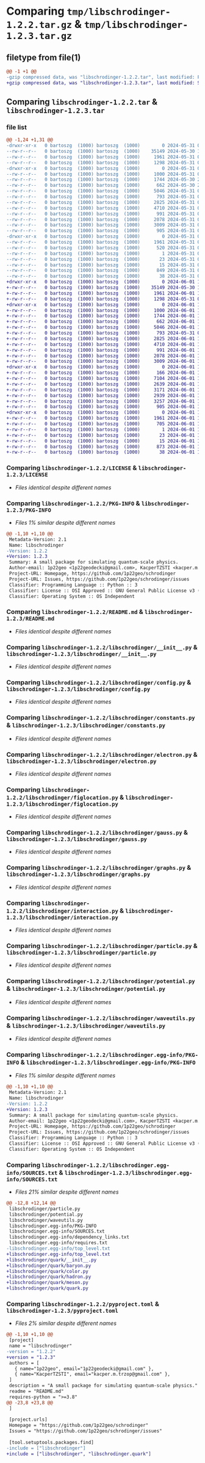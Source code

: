 # Comparing `tmp/libschrodinger-1.2.2.tar.gz` & `tmp/libschrodinger-1.2.3.tar.gz`

## filetype from file(1)

```diff
@@ -1 +1 @@
-gzip compressed data, was "libschrodinger-1.2.2.tar", last modified: Fri May 31 08:42:11 2024, max compression
+gzip compressed data, was "libschrodinger-1.2.3.tar", last modified: Sat Jun  1 12:00:09 2024, max compression
```

## Comparing `libschrodinger-1.2.2.tar` & `libschrodinger-1.2.3.tar`

### file list

```diff
@@ -1,24 +1,31 @@
-drwxr-xr-x   0 bartoszg  (1000) bartoszg  (1000)        0 2024-05-31 08:42:11.654036 libschrodinger-1.2.2/
--rw-r--r--   0 bartoszg  (1000) bartoszg  (1000)    35149 2024-05-30 19:31:29.000000 libschrodinger-1.2.2/LICENSE
--rw-r--r--   0 bartoszg  (1000) bartoszg  (1000)     1961 2024-05-31 08:42:11.653547 libschrodinger-1.2.2/PKG-INFO
--rw-r--r--   0 bartoszg  (1000) bartoszg  (1000)     1298 2024-05-31 07:32:02.000000 libschrodinger-1.2.2/README.md
-drwxr-xr-x   0 bartoszg  (1000) bartoszg  (1000)        0 2024-05-31 08:42:11.650089 libschrodinger-1.2.2/libschrodinger/
--rw-r--r--   0 bartoszg  (1000) bartoszg  (1000)     1000 2024-05-31 07:49:50.000000 libschrodinger-1.2.2/libschrodinger/__init__.py
--rw-r--r--   0 bartoszg  (1000) bartoszg  (1000)     1744 2024-05-30 20:12:35.000000 libschrodinger-1.2.2/libschrodinger/config.py
--rw-r--r--   0 bartoszg  (1000) bartoszg  (1000)      662 2024-05-30 20:13:30.000000 libschrodinger-1.2.2/libschrodinger/constants.py
--rw-r--r--   0 bartoszg  (1000) bartoszg  (1000)     5046 2024-05-31 07:49:50.000000 libschrodinger-1.2.2/libschrodinger/electron.py
--rw-r--r--   0 bartoszg  (1000) bartoszg  (1000)      793 2024-05-31 07:49:50.000000 libschrodinger-1.2.2/libschrodinger/figlocation.py
--rw-r--r--   0 bartoszg  (1000) bartoszg  (1000)     2825 2024-05-31 07:49:50.000000 libschrodinger-1.2.2/libschrodinger/gauss.py
--rw-r--r--   0 bartoszg  (1000) bartoszg  (1000)     4710 2024-05-31 07:49:59.000000 libschrodinger-1.2.2/libschrodinger/graphs.py
--rw-r--r--   0 bartoszg  (1000) bartoszg  (1000)      991 2024-05-31 07:49:50.000000 libschrodinger-1.2.2/libschrodinger/interaction.py
--rw-r--r--   0 bartoszg  (1000) bartoszg  (1000)     2078 2024-05-31 07:49:50.000000 libschrodinger-1.2.2/libschrodinger/particle.py
--rw-r--r--   0 bartoszg  (1000) bartoszg  (1000)     3009 2024-05-31 07:49:59.000000 libschrodinger-1.2.2/libschrodinger/potential.py
--rw-r--r--   0 bartoszg  (1000) bartoszg  (1000)      905 2024-05-31 07:49:50.000000 libschrodinger-1.2.2/libschrodinger/waveutils.py
-drwxr-xr-x   0 bartoszg  (1000) bartoszg  (1000)        0 2024-05-31 08:42:11.653134 libschrodinger-1.2.2/libschrodinger.egg-info/
--rw-r--r--   0 bartoszg  (1000) bartoszg  (1000)     1961 2024-05-31 08:42:11.000000 libschrodinger-1.2.2/libschrodinger.egg-info/PKG-INFO
--rw-r--r--   0 bartoszg  (1000) bartoszg  (1000)      520 2024-05-31 08:42:11.000000 libschrodinger-1.2.2/libschrodinger.egg-info/SOURCES.txt
--rw-r--r--   0 bartoszg  (1000) bartoszg  (1000)        1 2024-05-31 08:42:11.000000 libschrodinger-1.2.2/libschrodinger.egg-info/dependency_links.txt
--rw-r--r--   0 bartoszg  (1000) bartoszg  (1000)       23 2024-05-31 08:42:11.000000 libschrodinger-1.2.2/libschrodinger.egg-info/requires.txt
--rw-r--r--   0 bartoszg  (1000) bartoszg  (1000)       15 2024-05-31 08:42:11.000000 libschrodinger-1.2.2/libschrodinger.egg-info/top_level.txt
--rw-r--r--   0 bartoszg  (1000) bartoszg  (1000)      849 2024-05-31 08:41:30.000000 libschrodinger-1.2.2/pyproject.toml
--rw-r--r--   0 bartoszg  (1000) bartoszg  (1000)       38 2024-05-31 08:42:11.654127 libschrodinger-1.2.2/setup.cfg
+drwxr-xr-x   0 bartoszg  (1000) bartoszg  (1000)        0 2024-06-01 12:00:09.684629 libschrodinger-1.2.3/
+-rw-r--r--   0 bartoszg  (1000) bartoszg  (1000)    35149 2024-05-30 19:31:29.000000 libschrodinger-1.2.3/LICENSE
+-rw-r--r--   0 bartoszg  (1000) bartoszg  (1000)     1961 2024-06-01 12:00:09.684251 libschrodinger-1.2.3/PKG-INFO
+-rw-r--r--   0 bartoszg  (1000) bartoszg  (1000)     1298 2024-05-31 07:32:02.000000 libschrodinger-1.2.3/README.md
+drwxr-xr-x   0 bartoszg  (1000) bartoszg  (1000)        0 2024-06-01 12:00:09.678527 libschrodinger-1.2.3/libschrodinger/
+-rw-r--r--   0 bartoszg  (1000) bartoszg  (1000)     1000 2024-06-01 11:54:00.000000 libschrodinger-1.2.3/libschrodinger/__init__.py
+-rw-r--r--   0 bartoszg  (1000) bartoszg  (1000)     1744 2024-06-01 11:52:05.000000 libschrodinger-1.2.3/libschrodinger/config.py
+-rw-r--r--   0 bartoszg  (1000) bartoszg  (1000)      662 2024-06-01 11:54:00.000000 libschrodinger-1.2.3/libschrodinger/constants.py
+-rw-r--r--   0 bartoszg  (1000) bartoszg  (1000)     5046 2024-06-01 11:54:00.000000 libschrodinger-1.2.3/libschrodinger/electron.py
+-rw-r--r--   0 bartoszg  (1000) bartoszg  (1000)      793 2024-05-31 07:49:50.000000 libschrodinger-1.2.3/libschrodinger/figlocation.py
+-rw-r--r--   0 bartoszg  (1000) bartoszg  (1000)     2825 2024-06-01 11:54:00.000000 libschrodinger-1.2.3/libschrodinger/gauss.py
+-rw-r--r--   0 bartoszg  (1000) bartoszg  (1000)     4710 2024-06-01 11:54:00.000000 libschrodinger-1.2.3/libschrodinger/graphs.py
+-rw-r--r--   0 bartoszg  (1000) bartoszg  (1000)      991 2024-06-01 11:54:00.000000 libschrodinger-1.2.3/libschrodinger/interaction.py
+-rw-r--r--   0 bartoszg  (1000) bartoszg  (1000)     2078 2024-06-01 11:54:00.000000 libschrodinger-1.2.3/libschrodinger/particle.py
+-rw-r--r--   0 bartoszg  (1000) bartoszg  (1000)     3009 2024-06-01 11:54:00.000000 libschrodinger-1.2.3/libschrodinger/potential.py
+drwxr-xr-x   0 bartoszg  (1000) bartoszg  (1000)        0 2024-06-01 12:00:09.683305 libschrodinger-1.2.3/libschrodinger/quark/
+-rw-r--r--   0 bartoszg  (1000) bartoszg  (1000)      166 2024-06-01 11:54:00.000000 libschrodinger-1.2.3/libschrodinger/quark/__init__.py
+-rw-r--r--   0 bartoszg  (1000) bartoszg  (1000)     7104 2024-06-01 11:54:00.000000 libschrodinger-1.2.3/libschrodinger/quark/baryon.py
+-rw-r--r--   0 bartoszg  (1000) bartoszg  (1000)     2639 2024-06-01 11:52:58.000000 libschrodinger-1.2.3/libschrodinger/quark/color.py
+-rw-r--r--   0 bartoszg  (1000) bartoszg  (1000)     3171 2024-06-01 11:54:00.000000 libschrodinger-1.2.3/libschrodinger/quark/hadron.py
+-rw-r--r--   0 bartoszg  (1000) bartoszg  (1000)     2939 2024-06-01 11:54:00.000000 libschrodinger-1.2.3/libschrodinger/quark/meson.py
+-rw-r--r--   0 bartoszg  (1000) bartoszg  (1000)     3257 2024-06-01 11:54:00.000000 libschrodinger-1.2.3/libschrodinger/quark/quark.py
+-rw-r--r--   0 bartoszg  (1000) bartoszg  (1000)      905 2024-06-01 11:54:00.000000 libschrodinger-1.2.3/libschrodinger/waveutils.py
+drwxr-xr-x   0 bartoszg  (1000) bartoszg  (1000)        0 2024-06-01 12:00:09.683773 libschrodinger-1.2.3/libschrodinger.egg-info/
+-rw-r--r--   0 bartoszg  (1000) bartoszg  (1000)     1961 2024-06-01 12:00:09.000000 libschrodinger-1.2.3/libschrodinger.egg-info/PKG-INFO
+-rw-r--r--   0 bartoszg  (1000) bartoszg  (1000)      705 2024-06-01 12:00:09.000000 libschrodinger-1.2.3/libschrodinger.egg-info/SOURCES.txt
+-rw-r--r--   0 bartoszg  (1000) bartoszg  (1000)        1 2024-06-01 12:00:09.000000 libschrodinger-1.2.3/libschrodinger.egg-info/dependency_links.txt
+-rw-r--r--   0 bartoszg  (1000) bartoszg  (1000)       23 2024-06-01 12:00:09.000000 libschrodinger-1.2.3/libschrodinger.egg-info/requires.txt
+-rw-r--r--   0 bartoszg  (1000) bartoszg  (1000)       15 2024-06-01 12:00:09.000000 libschrodinger-1.2.3/libschrodinger.egg-info/top_level.txt
+-rw-r--r--   0 bartoszg  (1000) bartoszg  (1000)      873 2024-06-01 11:56:46.000000 libschrodinger-1.2.3/pyproject.toml
+-rw-r--r--   0 bartoszg  (1000) bartoszg  (1000)       38 2024-06-01 12:00:09.684711 libschrodinger-1.2.3/setup.cfg
```

### Comparing `libschrodinger-1.2.2/LICENSE` & `libschrodinger-1.2.3/LICENSE`

 * *Files identical despite different names*

### Comparing `libschrodinger-1.2.2/PKG-INFO` & `libschrodinger-1.2.3/PKG-INFO`

 * *Files 1% similar despite different names*

```diff
@@ -1,10 +1,10 @@
 Metadata-Version: 2.1
 Name: libschrodinger
-Version: 1.2.2
+Version: 1.2.3
 Summary: A small package for simulating quantum-scale physics.
 Author-email: 1p22geo <1p22geodecki@gmail.com>, KacperTZSTI <kacper.m.trzop@gmail.com>
 Project-URL: Homepage, https://github.com/1p22geo/schrodinger
 Project-URL: Issues, https://github.com/1p22geo/schrodinger/issues
 Classifier: Programming Language :: Python :: 3
 Classifier: License :: OSI Approved :: GNU General Public License v3 (GPLv3)
 Classifier: Operating System :: OS Independent
```

### Comparing `libschrodinger-1.2.2/README.md` & `libschrodinger-1.2.3/README.md`

 * *Files identical despite different names*

### Comparing `libschrodinger-1.2.2/libschrodinger/__init__.py` & `libschrodinger-1.2.3/libschrodinger/__init__.py`

 * *Files identical despite different names*

### Comparing `libschrodinger-1.2.2/libschrodinger/config.py` & `libschrodinger-1.2.3/libschrodinger/config.py`

 * *Files identical despite different names*

### Comparing `libschrodinger-1.2.2/libschrodinger/constants.py` & `libschrodinger-1.2.3/libschrodinger/constants.py`

 * *Files identical despite different names*

### Comparing `libschrodinger-1.2.2/libschrodinger/electron.py` & `libschrodinger-1.2.3/libschrodinger/electron.py`

 * *Files identical despite different names*

### Comparing `libschrodinger-1.2.2/libschrodinger/figlocation.py` & `libschrodinger-1.2.3/libschrodinger/figlocation.py`

 * *Files identical despite different names*

### Comparing `libschrodinger-1.2.2/libschrodinger/gauss.py` & `libschrodinger-1.2.3/libschrodinger/gauss.py`

 * *Files identical despite different names*

### Comparing `libschrodinger-1.2.2/libschrodinger/graphs.py` & `libschrodinger-1.2.3/libschrodinger/graphs.py`

 * *Files identical despite different names*

### Comparing `libschrodinger-1.2.2/libschrodinger/interaction.py` & `libschrodinger-1.2.3/libschrodinger/interaction.py`

 * *Files identical despite different names*

### Comparing `libschrodinger-1.2.2/libschrodinger/particle.py` & `libschrodinger-1.2.3/libschrodinger/particle.py`

 * *Files identical despite different names*

### Comparing `libschrodinger-1.2.2/libschrodinger/potential.py` & `libschrodinger-1.2.3/libschrodinger/potential.py`

 * *Files identical despite different names*

### Comparing `libschrodinger-1.2.2/libschrodinger/waveutils.py` & `libschrodinger-1.2.3/libschrodinger/waveutils.py`

 * *Files identical despite different names*

### Comparing `libschrodinger-1.2.2/libschrodinger.egg-info/PKG-INFO` & `libschrodinger-1.2.3/libschrodinger.egg-info/PKG-INFO`

 * *Files 1% similar despite different names*

```diff
@@ -1,10 +1,10 @@
 Metadata-Version: 2.1
 Name: libschrodinger
-Version: 1.2.2
+Version: 1.2.3
 Summary: A small package for simulating quantum-scale physics.
 Author-email: 1p22geo <1p22geodecki@gmail.com>, KacperTZSTI <kacper.m.trzop@gmail.com>
 Project-URL: Homepage, https://github.com/1p22geo/schrodinger
 Project-URL: Issues, https://github.com/1p22geo/schrodinger/issues
 Classifier: Programming Language :: Python :: 3
 Classifier: License :: OSI Approved :: GNU General Public License v3 (GPLv3)
 Classifier: Operating System :: OS Independent
```

### Comparing `libschrodinger-1.2.2/libschrodinger.egg-info/SOURCES.txt` & `libschrodinger-1.2.3/libschrodinger.egg-info/SOURCES.txt`

 * *Files 21% similar despite different names*

```diff
@@ -12,8 +12,14 @@
 libschrodinger/particle.py
 libschrodinger/potential.py
 libschrodinger/waveutils.py
 libschrodinger.egg-info/PKG-INFO
 libschrodinger.egg-info/SOURCES.txt
 libschrodinger.egg-info/dependency_links.txt
 libschrodinger.egg-info/requires.txt
-libschrodinger.egg-info/top_level.txt
+libschrodinger.egg-info/top_level.txt
+libschrodinger/quark/__init__.py
+libschrodinger/quark/baryon.py
+libschrodinger/quark/color.py
+libschrodinger/quark/hadron.py
+libschrodinger/quark/meson.py
+libschrodinger/quark/quark.py
```

### Comparing `libschrodinger-1.2.2/pyproject.toml` & `libschrodinger-1.2.3/pyproject.toml`

 * *Files 2% similar despite different names*

```diff
@@ -1,10 +1,10 @@
 [project]
 name = "libschrodinger"
-version = "1.2.2"
+version = "1.2.3"
 authors = [
   { name="1p22geo", email="1p22geodecki@gmail.com" },
   { name="KacperTZSTI", email="kacper.m.trzop@gmail.com" },
 ]
 description = "A small package for simulating quantum-scale physics."
 readme = "README.md"
 requires-python = ">=3.8"
@@ -23,8 +23,8 @@
 ]
 
 [project.urls]
 Homepage = "https://github.com/1p22geo/schrodinger"
 Issues = "https://github.com/1p22geo/schrodinger/issues"
 
 [tool.setuptools.packages.find]
-include = ["libschrodinger"]
+include = ["libschrodinger", "libschrodinger.quark"]
```

